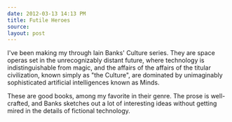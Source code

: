 ```yaml
---
date: 2012-03-13 14:13 PM
title: Futile Heroes
source: 
layout: post
---
```


I've been making my through Iain Banks' Culture series. They are space
operas set in the unrecognizably distant future, where technology is
indistinguishable from magic, and the affairs of the affairs of the
titular civilization, known simply as "the Culture", are dominated by
unimaginably sophisticated artificial intelligences known as Minds.

These are good books, among my favorite in their genre. The prose is
well-crafted, and Banks sketches out a lot of interesting ideas without
getting mired in the details of fictional technology.
